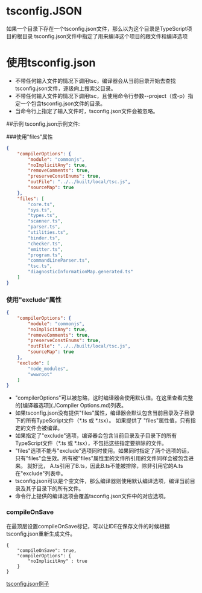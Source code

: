 # tsconfig.JSON
  如果一个目录下存在一个tsconfig.json文件，那么以为这个目录是TypeScript项目的根目录
  tsconfig.json文件中指定了用来编译这个项目的跟文件和编译选项

# 使用tsconfig.json

  * 不带任何输入文件的情况下调用tsc，编译器会从当前目录开始去查找tsconfig.json文件，逐级向上搜索父目录。
  * 不带任何输入文件的情况下调用tsc，且使用命令行参数--project（或-p）指定一个包含tsconfig.json文件的目录。
  * 当命令行上指定了输入文件时，tsconfig.json文件会被忽略。

##示例
  tsconfig.json示例文件:

###使用"files"属性

```json
{
    "compilerOptions": {
        "module": "commonjs",
        "noImplicitAny": true,
        "removeComments": true,
        "preserveConstEnums": true,
        "outFile": "../../built/local/tsc.js",
        "sourceMap": true
    },
    "files": [
        "core.ts",
        "sys.ts",
        "types.ts",
        "scanner.ts",
        "parser.ts",
        "utilities.ts",
        "binder.ts",
        "checker.ts",
        "emitter.ts",
        "program.ts",
        "commandLineParser.ts",
        "tsc.ts",
        "diagnosticInformationMap.generated.ts"
    ]
}
```
### 使用"exclude"属性
```json
{
    "compilerOptions": {
        "module": "commonjs",
        "noImplicitAny": true,
        "removeComments": true,
        "preserveConstEnums": true,
        "outFile": "../../built/local/tsc.js",
        "sourceMap": true
    },
    "exclude": [
        "node_modules",
        "wwwroot"
    ]
}
```

 * "compilerOptions"可以被忽略，这时编译器会使用默认值。在这里查看完整的[编译器选项](./Compiler Options.md)列表。
 * 如果tsconfig.json没有提供"files"属性，编译器会默认包含当前目录及子目录下的所有TypeScript文件（\*.ts 或 \*.tsx）。 如果提供了 "files"属性值，只有指定的文件会被编译。
 * 如果指定了"exclude"选项，编译器会包含当前目录及子目录下的所有TypeScript文件（\*.ts 或 \*.tsx），不包括这些指定要排除的文件。
 * "files"选项不能与"exclude"选项同时使用。如果同时指定了两个选项的话，只有"files"会生效。所有被"files"属性里的文件所引用的文件同样会被包含进来。 就好比， A.ts引用了B.ts，因此B.ts不能被排除，除非引用它的A.ts在"exclude"列表中。
 * tsconfig.json可以是个空文件，那么编译器则使用默认编译选项，编译当前目录及其子目录下的所有文件。
 * 命令行上提供的编译选项会覆盖tsconfig.json文件中的对应选项。

### compileOnSave
在最顶层设置compileOnSave标记，可以让IDE在保存文件的时候根据tsconfig.json重新生成文件。
```
{
    "compileOnSave": true,
    "compilerOptions": {
        "noImplicitAny" : true
    }
}
```

[tsconfig.json例子](http://json.schemastore.org/tsconfig)
